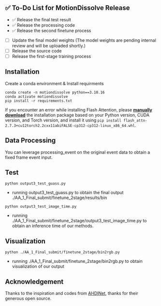 
## ✅ To-Do List for MotionDissolve Release

- ✅ Release the final test result
- ✅ Release the processing code
- ✅ Release the second finetune process
- [  ] Update the final model weights (The model weights are pending internal review and will be uploaded shortly.)
- [  ] Release the source code
- [  ] Release the first-stage training process

## Installation

Create a conda environment & Install requirments 

```shell
conda create -n motiondissolve python==3.10.16
conda activate motiondissolve
pip install -r requirements.txt

```

If you encounter an error while installing Flash Attention, please [**manually download**](https://github.com/Dao-AILab/flash-attention/releases) the installation package based on your Python version, CUDA version, and Torch version, and install it using `pip install flash_attn-2.7.3+cu12torch2.2cxx11abiFALSE-cp312-cp312-linux_x86_64.whl`.

## Data Processing
You can leverage processing_event on the original event data to obtain a fixed frame event input.

## Test

```shell
python output3_test_guass.py
```

- running output3_test_guass.py to obtain the final output ./AA_1_Final_submit/finetune_2stage/results/bin

```shell
python output3_test_image_time.py
```
- running ./AA_1_Final_submit/finetune_2stage/output3_test_image_time.py to obtain an inference time of our methods.

## Visualization

```shell
python ./AA_1_Final_submit/finetune_2stage/bin2rgb.py
```

- running ./AA_1_Final_submit/finetune_2stage/bin2rgb.py to obtain visualization of our output


## Acknowledgement

Thanks to the inspiration and codes from [AHDINet](https://github.com/wyang-vis/AHDINet), thanks for their generous open source.
